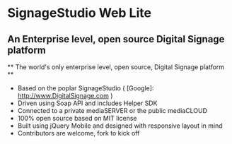 SignageStudio Web Lite
======================

An Enterprise level, open source Digital Signage platform
---------------------------------------------------------

** The world's only enterprise level, open source, Digital Signage platform **

 - Based on the poplar SignageStudio ( [Google]: http://www.DigitalSignage.com )
 - Driven using Soap API and includes Helper SDK
 - Connected to a private mediaSERVER or the public mediaCLOUD
 - 100% open source based on MIT license
 - Built using jQuery Mobile and designed with responsive layout in mind
 - Contributors are welcome, fork to kick off




